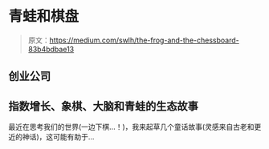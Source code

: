 # 青蛙和棋盘

> 原文：<https://medium.com/swlh/the-frog-and-the-chessboard-83b4bdbae13>

## 创业公司

## 指数增长、象棋、大脑和青蛙的生态故事

最近在思考我们的世界(一边下棋…！)，我来起草几个童话故事(灵感来自古老和更近的神话)，这可能有助于…